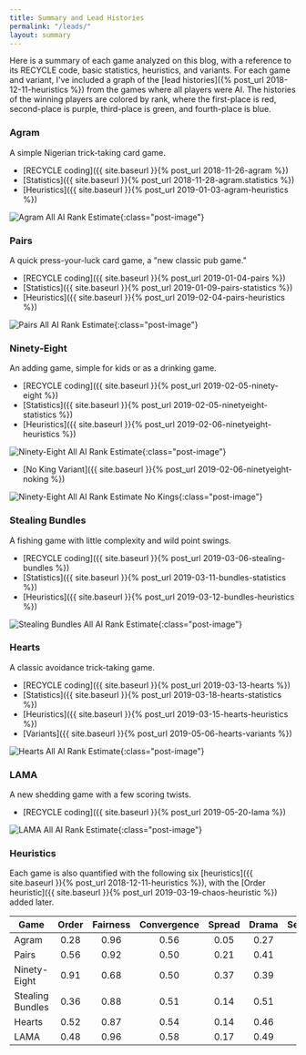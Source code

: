 ```yaml
---
title: Summary and Lead Histories
permalink: "/leads/"
layout: summary
---
```


Here is a summary of each game analyzed on this blog, with a reference to its RECYCLE
code, basic statistics, heuristics, and variants. For each game and variant, I've 
included a graph of the [lead histories]({% post_url 2018-12-11-heuristics %})
from the games where all players were AI. 
The histories of the winning players are colored by rank, where the first-place is 
red, second-place is purple, third-place is green, and fourth-place is blue.

### Agram

A simple Nigerian trick-taking card game.

* [RECYCLE coding]({{ site.baseurl }}{% post_url 2018-11-26-agram %})
* [Statistics]({{ site.baseurl }}{% post_url 2018-11-28-agram.statistics %})
* [Heuristics]({{ site.baseurl }}{% post_url 2019-01-03-agram-heuristics %})

![Agram All AI Rank Estimate]({{site.url}}{{site.baseurl}}/images/agram/agram-trends-fixed.png){:class="post-image"}

### Pairs

A quick press-your-luck card game, a "new classic pub game."

* [RECYCLE coding]({{ site.baseurl }}{% post_url 2019-01-04-pairs %})
* [Statistics]({{ site.baseurl }}{% post_url 2019-01-09-pairs-statistics %})
* [Heuristics]({{ site.baseurl }}{% post_url 2019-02-04-pairs-heuristics %})

![Pairs All AI Rank Estimate]({{site.url}}{{site.baseurl}}/images/pairs/pairs-trends-fixed.png){:class="post-image"}

### Ninety-Eight

An adding game, simple for kids or as a drinking game.

* [RECYCLE coding]({{ site.baseurl }}{% post_url 2019-02-05-ninety-eight %})
* [Statistics]({{ site.baseurl }}{% post_url 2019-02-05-ninetyeight-statistics %})
* [Heuristics]({{ site.baseurl }}{% post_url 2019-02-06-ninetyeight-heuristics %})

![Ninety-Eight All AI Rank Estimate]({{site.url}}{{site.baseurl}}/images/ninetyeight/ninetyeight-trends-fixed.png){:class="post-image"}

* [No King Variant]({{ site.baseurl }}{% post_url 2019-02-06-ninetyeight-noking %})

![Ninety-Eight All AI Rank Estimate No Kings]({{site.url}}{{site.baseurl}}/images/ninetyeight/ninetyeightnoking-trends-fixed.png){:class="post-image"}

### Stealing Bundles

A fishing game with little complexity and wild point swings.

* [RECYCLE coding]({{ site.baseurl }}{% post_url 2019-03-06-stealing-bundles %})
* [Statistics]({{ site.baseurl }}{% post_url 2019-03-11-bundles-statistics %})
* [Heuristics]({{ site.baseurl }}{% post_url 2019-03-12-bundles-heuristics %})

![Stealing Bundles All AI Rank Estimate]({{site.url}}{{site.baseurl}}/images/stealingbundles/bundles-trends-fixed.png){:class="post-image"}

### Hearts

A classic avoidance trick-taking game.

* [RECYCLE coding]({{ site.baseurl }}{% post_url 2019-03-13-hearts %})
* [Statistics]({{ site.baseurl }}{% post_url 2019-03-18-hearts-statistics %})
* [Heuristics]({{ site.baseurl }}{% post_url 2019-03-15-hearts-heuristics %})
* [Variants]({{ site.baseurl }}{% post_url 2019-05-06-hearts-variants %})

![Hearts All AI Rank Estimate]({{site.url}}{{site.baseurl}}/images/hearts/hearts-trends-fixed.png){:class="post-image"}

### LAMA

A new shedding game with a few scoring twists.

* [RECYCLE coding]({{ site.baseurl }}{% post_url 2019-05-20-lama %})

![LAMA All AI Rank Estimate]({{site.url}}{{site.baseurl}}/images/lama/lama-trends4.png){:class="post-image"}

### Heuristics

Each game is also quantified with the following six 
[heuristics]({{ site.baseurl }}{% post_url 2018-12-11-heuristics %}), with the 
[Order heuristic]({{ site.baseurl }}{% post_url 2019-03-19-chaos-heuristic %}) added later.


|       Game       | Order | Fairness | Convergence | Spread | Drama | Security |
|------------------|:-----:|:--------:|:-----------:|:------:|:-----:|:--------:|
| Agram            |  0.28 |     0.96 |     0.56    |  0.05  |  0.27 | 0.27     |
| Pairs            |  0.56 |     0.92 |     0.50    |  0.21  |  0.41 | 0.24     |
| Ninety-Eight     |  0.91 |     0.68 |     0.50    |  0.37  |  0.39 | 0.60     |
| Stealing Bundles |  0.36 |     0.88 |     0.51    |  0.14  |  0.51 | 0.19     |
| Hearts           |  0.52 |     0.87 |     0.54    |  0.14  |  0.46 | 0.34     |
| LAMA             |  0.48 |     0.96 |     0.58    |  0.17  |  0.49 | 0.26     |

